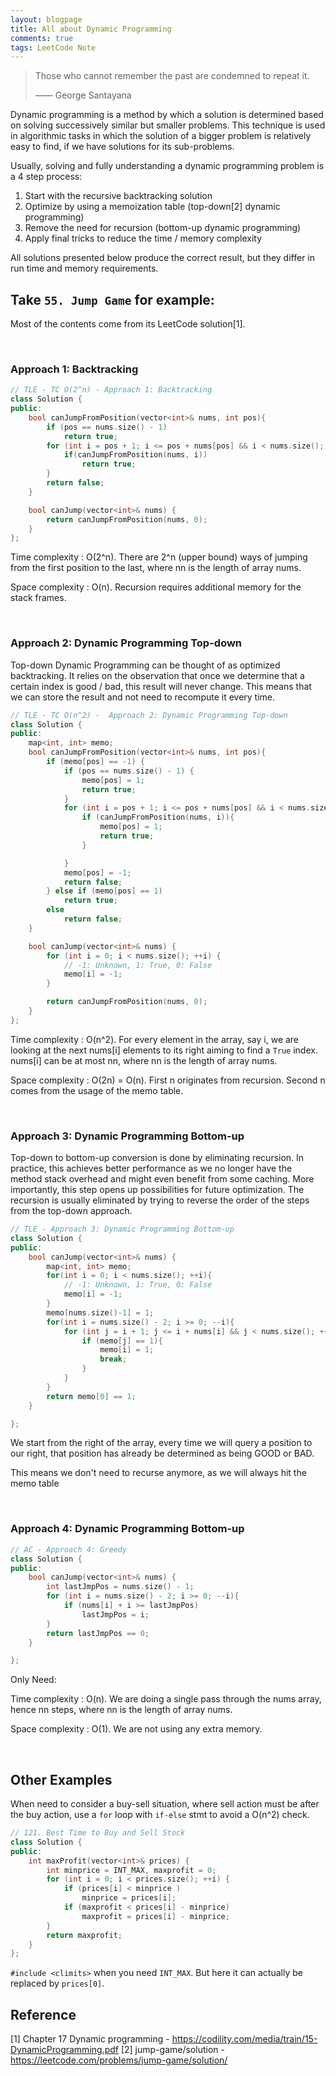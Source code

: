 ```yaml
---
layout: blogpage
title: All about Dynamic Programming
comments: true
tags: LeetCode Note
---
```


> Those who cannot remember the past are condemned to repeat it.
>
> —— George Santayana

Dynamic programming is a method by which a solution is determined based on solving successively similar but smaller problems. This technique is used in algorithmic tasks in which the solution of a bigger problem is relatively easy to find, if we have solutions for its sub-problems.

<p>Usually, solving and fully understanding a dynamic programming problem is a 4 step process:</p>

<ol>
<li>Start with the recursive backtracking solution</li>
<li>Optimize by using a memoization table (top-down[2] dynamic programming)</li>
<li>Remove the need for recursion (bottom-up dynamic programming)</li>
<li>Apply final tricks to reduce the time / memory complexity </li>
</ol>

<p> All solutions presented below produce the correct result, but they differ in run time and memory requirements. </p>

<!--
<p>
    As the problem has an <strong>optimal substructure</strong>, it is natural to cache intermediate results.
    We ask the question dp(i, j): does text[i:] and pattern[j:] match?
    We can describe our answer in terms of answers to questions involving smaller strings.
</p>
-->

<h2>Take <code>55. Jump Game</code> for example:</h2>

<p>Most of the contents come from its LeetCode solution[1].</p>

<br />

### Approach 1: Backtracking ###
```cpp
// TLE - TC O(2^n) - Approach 1: Backtracking
class Solution {
public:
    bool canJumpFromPosition(vector<int>& nums, int pos){
        if (pos == nums.size() - 1)
            return true;
        for (int i = pos + 1; i <= pos + nums[pos] && i < nums.size(); ++i) {
            if(canJumpFromPosition(nums, i))
                return true;
        }
        return false;
    }

    bool canJump(vector<int>& nums) {
        return canJumpFromPosition(nums, 0);
    }
};
```
Time complexity : O(2^n). There are 2^n (upper bound) ways of jumping from the first position to the last, where nn is the length of array nums.

Space complexity : O(n). Recursion requires additional memory for the stack frames.

<br />

### Approach 2: Dynamic Programming Top-down ###

Top-down Dynamic Programming can be thought of as optimized backtracking. It relies on the observation that once we determine that a certain index is good / bad, this result will never change. This means that we can store the result and not need to recompute it every time.

```cpp
// TLE - TC O(n^2) -  Approach 2: Dynamic Programming Top-down
class Solution {
public:
    map<int, int> memo;
    bool canJumpFromPosition(vector<int>& nums, int pos){
        if (memo[pos] == -1) {
            if (pos == nums.size() - 1) {
                memo[pos] = 1;
                return true;
            }
            for (int i = pos + 1; i <= pos + nums[pos] && i < nums.size(); ++i) {
                if (canJumpFromPosition(nums, i)){
                    memo[pos] = 1;
                    return true;
                }

            }
            memo[pos] = -1;
            return false;
        } else if (memo[pos] == 1)
            return true;
        else
            return false;
    }

    bool canJump(vector<int>& nums) {
        for (int i = 0; i < nums.size(); ++i) {
            // -1: Unknown, 1: True, 0: False
            memo[i] = -1;
        }

        return canJumpFromPosition(nums, 0);
    }
};
```

Time complexity : O(n^2). For every element in the array, say i, we are looking at the next nums[i] elements to its right aiming to find a `True` index. nums[i] can be at most nn, where nn is the length of array nums.

Space complexity : O(2n) = O(n). First n originates from recursion. Second n comes from the usage of the memo table.

<br />

### Approach 3: Dynamic Programming Bottom-up ###

Top-down to bottom-up conversion is done by eliminating recursion. In practice, this achieves better performance as we no longer have the method stack overhead and might even benefit from some caching. More importantly, this step opens up possibilities for future optimization. The recursion is usually eliminated by trying to reverse the order of the steps from the top-down approach.

```cpp
// TLE - Approach 3: Dynamic Programming Bottom-up
class Solution {
public:
    bool canJump(vector<int>& nums) {
        map<int, int> memo;
        for(int i = 0; i < nums.size(); ++i){
            // -1: Unknown, 1: True, 0: False
            memo[i] = -1;
        }
        memo[nums.size()-1] = 1;
        for(int i = nums.size() - 2; i >= 0; --i){
            for (int j = i + 1; j <= i + nums[i] && j < nums.size(); ++j) {
                if (memo[j] == 1){
                    memo[i] = 1;
                    break;
                }
            }
        }
        return memo[0] == 1;
    }

};
```

We start from the right of the array, every time we will query a position to our right, that position has already be determined as being GOOD or BAD. 

This means we don't need to recurse anymore, as we will always hit the memo table

<br />

### Approach 4: Dynamic Programming Bottom-up ###

```cpp
// AC - Approach 4: Greedy
class Solution {
public:
    bool canJump(vector<int>& nums) {
        int lastJmpPos = nums.size() - 1;
        for (int i = nums.size() - 2; i >= 0; --i){
            if (nums[i] + i >= lastJmpPos)
                lastJmpPos = i;
        }
        return lastJmpPos == 0;
    }

};
```

Only Need: 

Time complexity : O(n). We are doing a single pass through the nums array, hence nn steps, where nn is the length of array nums.
     
Space complexity : O(1). We are not using any extra memory.

<br />

## Other Examples ##

When need to consider a buy-sell situation, where sell action must be after the buy action, use a `for` loop with `if-else` stmt to avoid a O(n^2) check.

```cpp
// 121. Best Time to Buy and Sell Stock
class Solution {
public:
    int maxProfit(vector<int>& prices) {
        int minprice = INT_MAX, maxprofit = 0;
        for (int i = 0; i < prices.size(); ++i) {
            if (prices[i] < minprice )
                minprice = prices[i];
            if (maxprofit < prices[i] - minprice)
                maxprofit = prices[i] - minprice;
        }
        return maxprofit;
    }
};
```

`#include <climits>` when you need `INT_MAX`. But here it can actually be replaced by `prices[0]`.






##  Reference ##
[1] Chapter 17 Dynamic programming - https://codility.com/media/train/15-DynamicProgramming.pdf
[2] jump-game/solution - https://leetcode.com/problems/jump-game/solution/